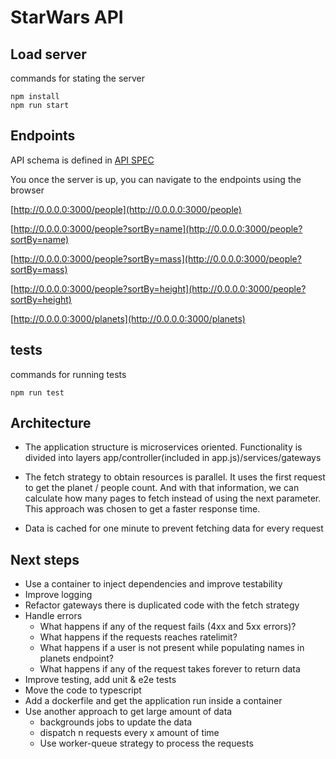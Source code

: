 # StarWars API

## Load server

commands for stating the server

    npm install
    npm run start

## Endpoints

API schema is defined in [API SPEC](apiSpec.json)

You once the server is up, you can navigate to the endpoints using the browser

[http://0.0.0.0:3000/people](http://0.0.0.0:3000/people)

[http://0.0.0.0:3000/people?sortBy=name](http://0.0.0.0:3000/people?sortBy=name)

[http://0.0.0.0:3000/people?sortBy=mass](http://0.0.0.0:3000/people?sortBy=mass)

[http://0.0.0.0:3000/people?sortBy=height](http://0.0.0.0:3000/people?sortBy=height)

[http://0.0.0.0:3000/planets](http://0.0.0.0:3000/planets)

## tests

commands for running tests

    npm run test


## Architecture

- The application structure is microservices oriented. Functionality is divided into layers app/controller(included in app.js)/services/gateways

- The fetch strategy to obtain resources is parallel. It uses the first request to get the planet / people count. And with that information, we can calculate how many pages to fetch instead of using the next parameter. This approach was chosen to get a faster response time.

- Data is cached for one minute to prevent fetching data for every request

## Next steps

- Use a container to inject dependencies and improve testability
- Improve logging
- Refactor gateways there is duplicated code with the fetch strategy
- Handle errors
    - What happens if any of the request fails (4xx and 5xx errors)?
    - What happens if the requests reaches ratelimit?
    - What happens if a user is not present while populating names in planets endpoint?
    - What happens if any of the request takes forever to return data
- Improve testing, add unit & e2e tests
- Move the code to typescript
- Add a dockerfile and get the application run inside a container
- Use another approach to get large amount of data
    - backgrounds jobs to update the data
    - dispatch n requests every x amount of time
    - Use worker-queue strategy to process the requests
